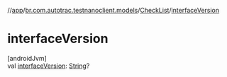 //[app](../../../index.md)/[br.com.autotrac.testnanoclient.models](../index.md)/[CheckList](index.md)/[interfaceVersion](interface-version.md)

# interfaceVersion

[androidJvm]\
val [interfaceVersion](interface-version.md): [String](https://kotlinlang.org/api/latest/jvm/stdlib/kotlin/-string/index.html)?
